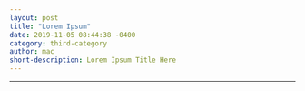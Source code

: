 ```yaml
---
layout: post
title: "Lorem Ipsum"
date: 2019-11-05 08:44:38 -0400
category: third-category
author: mac
short-description: Lorem Ipsum Title Here
---
```


-----


